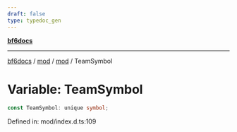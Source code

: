```yaml
---
draft: false
type: typedoc_gen
---
```


[**bf6docs**](../../../_index.md)

***

[bf6docs](../../../_index.md) / [mod](../../_index.md) / [mod](../_index.md) / TeamSymbol

# Variable: TeamSymbol

```ts
const TeamSymbol: unique symbol;
```

Defined in: mod/index.d.ts:109
